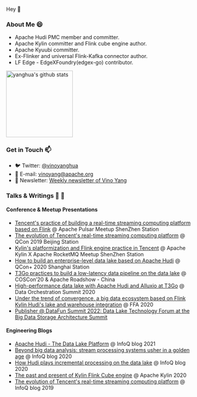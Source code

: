 Hey 👋

<!--
**yanghua/yanghua** is a ✨ _special_ ✨ repository because its `README.md` (this file) appears on your GitHub profile.

Here are some ideas to get you started:

- 🔭 I’m currently working on ...
- 🌱 I’m currently learning ...
- 👯 I’m looking to collaborate on ...
- 🤔 I’m looking for help with ...
- 💬 Ask me about ...
- 📫 How to reach me: ...
- 😄 Pronouns: ...
- ⚡ Fun fact: ...
-->


### About Me 😄

- Apache Hudi PMC member and committer.
- Apache Kylin committer and Flink cube engine author.
- Apache Kyuubi committer.
- Ex-Flinker and universal Flink-Kafka connector author.
- LF Edge - EdgeXFoundry(edgex-go) contributor.

<a href="https://github.com/yanghua">
  <img height="180em" src="https://github-readme-stats.vercel.app/api?username=yanghua&show_icons=true&theme=merko&count_private=true" alt="yanghua's github stats" />
</a>
<br/>

### Get in Touch 📫

- 🐦&nbsp;Twitter: [@vinoyanghua](https://twitter.com/vinoyang)
- 📮&nbsp;E-mail: [vinoyang@apache.org](mailto:vinoyang@apache.org)
- 📮&nbsp;Newsletter: [Weekly newsletter of Vino Yang](https://www.getrevue.co/profile/vinoyang)

### Talks & Writings 💬 📝
#### Conference & Meetup Presentations
- [Tencent's practice of building a real-time streaming computing platform based on Flink](https://zhuanlan.zhihu.com/p/72169841) @ Apache Pulsar Meetup ShenZhen Station
- [The evolution of Tencent's real-time streaming computing platform](https://qcon.infoq.cn/2019/beijing/presentation/1497) @ QCon 2019 Beijing Station
- [Kylin's platformization and Flink engine practice in Tencent](https://zhuanlan.zhihu.com/p/89669786) @ Apache Kylin X Apache RocketMQ Meetup ShenZhen Station
- [How to build an enterprise-level data lake based on Apache Hudi](https://qconplus.infoq.cn/2020/shanghai/presentation/2646) @ QCon+ 2020 Shanghai Station
- [T3Go practices to build a low-latency data pipeline on the data lake](https://mp.weixin.qq.com/s/jfDDsdHV-qfouz-NlK_ZFQ) @ COSCon’20 & Apache Roadshow - China
- [High-performance data lake with Apache Hudi and Alluxio at T3Go](https://www.alluxio.io/data-orchestration-summit-2020/#schedule) @ Data Orchestration Summit 2020
- [Under the trend of convergence, a big data ecosystem based on Flink Kylin Hudi's lake and warehouse integration](https://developer.aliyun.com/article/783634) @ FFA 2020
- [Publisher @ DataFun Summit 2022: Data Lake Technology Forum at the Big Data Storage Architecture Summit](https://mp.weixin.qq.com/s/IX_P09wW2PyMcEwpl0MjUw)

#### Engineering Blogs
  - [Apache Hudi - The Data Lake Platform](https://mp.weixin.qq.com/s/kj0wH34trDhmtWqOU7rkzQ) @ InfoQ blog 2021
  - [Beyond big data analysis: stream processing systems usher in a golden age](https://mp.weixin.qq.com/s/wnLkotjCdmK0pJCny1Yi1g) @ InfoQ blog 2020
  - [How Hudi plays incremental processing on the data lake](https://mp.weixin.qq.com/s/5aQV_rcLZNOaeWn9w4RRbA) @ InfoQ blog 2020
  - [The past and present of Kylin Flink Cube engine](https://zhuanlan.zhihu.com/p/165266220) @ Apache Kylin 2020
  - [The evolution of Tencent's real-time streaming computing platform](https://www.infoq.cn/article/6MhUVdkyxdlKULX6_z1V) @ InfoQ blog 2019

